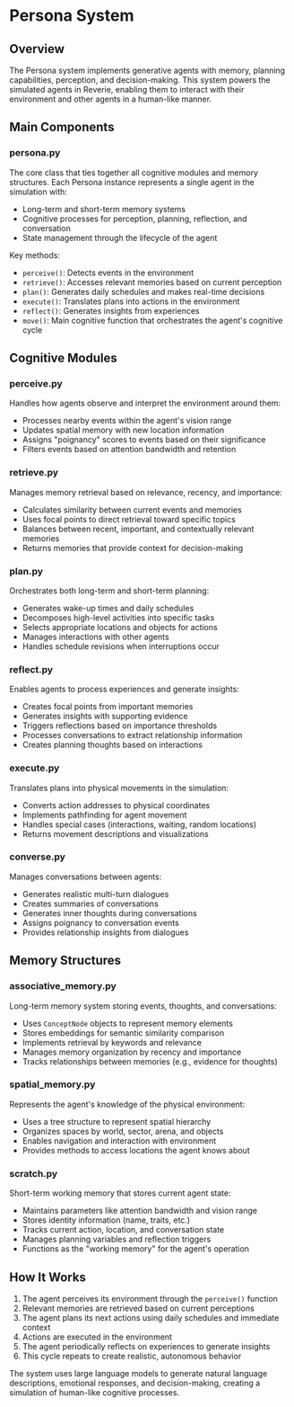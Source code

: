 # Persona System

## Overview
The Persona system implements generative agents with memory, planning capabilities, perception, and decision-making. This system powers the simulated agents in Reverie, enabling them to interact with their environment and other agents in a human-like manner.

## Main Components

### persona.py
The core class that ties together all cognitive modules and memory structures. Each Persona instance represents a single agent in the simulation with:
- Long-term and short-term memory systems
- Cognitive processes for perception, planning, reflection, and conversation
- State management through the lifecycle of the agent

Key methods:
- `perceive()`: Detects events in the environment
- `retrieve()`: Accesses relevant memories based on current perception
- `plan()`: Generates daily schedules and makes real-time decisions
- `execute()`: Translates plans into actions in the environment
- `reflect()`: Generates insights from experiences
- `move()`: Main cognitive function that orchestrates the agent's cognitive cycle

## Cognitive Modules

### perceive.py
Handles how agents observe and interpret the environment around them:
- Processes nearby events within the agent's vision range
- Updates spatial memory with new location information
- Assigns "poignancy" scores to events based on their significance
- Filters events based on attention bandwidth and retention

### retrieve.py
Manages memory retrieval based on relevance, recency, and importance:
- Calculates similarity between current events and memories
- Uses focal points to direct retrieval toward specific topics
- Balances between recent, important, and contextually relevant memories
- Returns memories that provide context for decision-making

### plan.py
Orchestrates both long-term and short-term planning:
- Generates wake-up times and daily schedules
- Decomposes high-level activities into specific tasks
- Selects appropriate locations and objects for actions
- Manages interactions with other agents
- Handles schedule revisions when interruptions occur

### reflect.py
Enables agents to process experiences and generate insights:
- Creates focal points from important memories
- Generates insights with supporting evidence
- Triggers reflections based on importance thresholds
- Processes conversations to extract relationship information
- Creates planning thoughts based on interactions

### execute.py
Translates plans into physical movements in the simulation:
- Converts action addresses to physical coordinates
- Implements pathfinding for agent movement
- Handles special cases (interactions, waiting, random locations)
- Returns movement descriptions and visualizations

### converse.py
Manages conversations between agents:
- Generates realistic multi-turn dialogues
- Creates summaries of conversations
- Generates inner thoughts during conversations
- Assigns poignancy to conversation events
- Provides relationship insights from dialogues

## Memory Structures

### associative_memory.py
Long-term memory system storing events, thoughts, and conversations:
- Uses `ConceptNode` objects to represent memory elements
- Stores embeddings for semantic similarity comparison
- Implements retrieval by keywords and relevance
- Manages memory organization by recency and importance
- Tracks relationships between memories (e.g., evidence for thoughts)

### spatial_memory.py
Represents the agent's knowledge of the physical environment:
- Uses a tree structure to represent spatial hierarchy
- Organizes spaces by world, sector, arena, and objects
- Enables navigation and interaction with environment
- Provides methods to access locations the agent knows about

### scratch.py
Short-term working memory that stores current agent state:
- Maintains parameters like attention bandwidth and vision range
- Stores identity information (name, traits, etc.)
- Tracks current action, location, and conversation state
- Manages planning variables and reflection triggers
- Functions as the "working memory" for the agent's operation

## How It Works

1. The agent perceives its environment through the `perceive()` function
2. Relevant memories are retrieved based on current perceptions
3. The agent plans its next actions using daily schedules and immediate context
4. Actions are executed in the environment
5. The agent periodically reflects on experiences to generate insights
6. This cycle repeats to create realistic, autonomous behavior

The system uses large language models to generate natural language descriptions, emotional responses, and decision-making, creating a simulation of human-like cognitive processes.